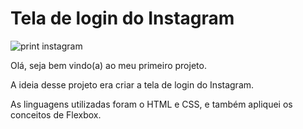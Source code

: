 # Tela de login do Instagram

![print instagram](https://user-images.githubusercontent.com/90432297/165848752-b0c74077-887d-4c05-b84f-31fd93bb1241.png)

<p>Olá, seja bem vindo(a) ao meu primeiro projeto.</p>
<p>A ideia desse projeto era criar a tela de login do Instagram.</p>

<p>As linguagens utilizadas foram o HTML e CSS, e também apliquei os conceitos de Flexbox.</p>
